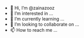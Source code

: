 - 👋 Hi, I’m @zainazooz
- 👀 I’m interested in ...
- 🌱 I’m currently learning ...
- 💞️ I’m looking to collaborate on ...
- 📫 How to reach me ...

<!---
zainazooz/zainazooz is a ✨ special ✨ repository because its `README.md` (this file) appears on your GitHub profile.
You can click the Preview link to take a look at your changes.
--->
